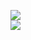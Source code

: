 [![](https://img.shields.io/badge/Made%20With-Github%20Spray-lightgrey.svg?style=for-the-badge&logo=github)](https://github.com/Annihil/github-spray#13942)  
[![](https://i.imgur.com/2DrTn0Z.gif)](https://github.com/Annihil/github-spray)